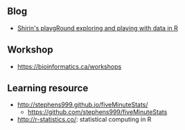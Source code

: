 ## Blog

+ [Shirin's playgRound exploring and playing with data in R](https://shiring.github.io/)


## Workshop

+ <https://bioinformatics.ca/workshops>

## Learning resource

+ <http://stephens999.github.io/fiveMinuteStats/>
	- <https://github.com/stephens999/fiveMinuteStats>
+ <http://r-statistics.co/>: statistical computing in R

